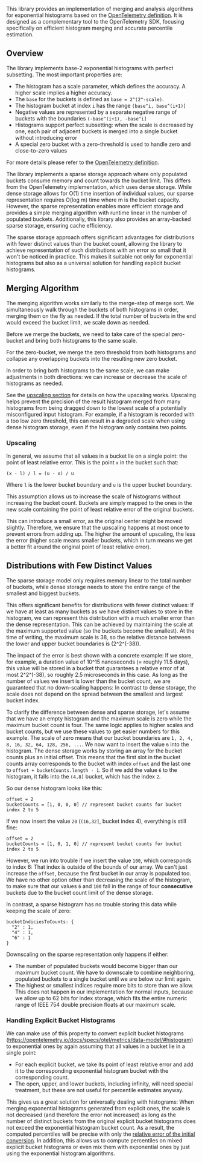 This library provides an implementation of merging and analysis algorithms for exponential histograms based on the [OpenTelemetry definition](https://opentelemetry.io/docs/specs/otel/metrics/data-model/#exponentialhistogram). It is designed as a complementary tool to the OpenTelemetry SDK, focusing specifically on efficient histogram merging and accurate percentile estimation.

## Overview

The library implements base-2 exponential histograms with perfect subsetting. The most important properties are:

* The histogram has a scale parameter, which defines the accuracy. A higher scale implies a higher accuracy.
* The `base` for the buckets is defined as `base = 2^(2^-scale)`.
* The histogram bucket at index `i` has the range `(base^i, base^(i+1)]`
* Negative values are represented by a separate negative range of buckets with the boundaries `(-base^(i+1), -base^i]`
* Histograms support perfect subsetting: when the scale is decreased by one, each pair of adjacent buckets is merged into a single bucket without introducing error
* A special zero bucket with a zero-threshold is used to handle zero and close-to-zero values

For more details please refer to the [OpenTelemetry definition](https://opentelemetry.io/docs/specs/otel/metrics/data-model/#exponentialhistogram).

The library implements a sparse storage approach where only populated buckets consume memory and count towards the bucket limit. This differs from the OpenTelemetry implementation, which uses dense storage. While dense storage allows for O(1) time insertion of individual values, our sparse representation requires O(log m) time where m is the bucket capacity. However, the sparse representation enables more efficient storage and provides a simple merging algorithm with runtime linear in the number of populated buckets. Additionally, this library also provides an array-backed sparse storage, ensuring cache efficiency.

The sparse storage approach offers significant advantages for distributions with fewer distinct values than the bucket count, allowing the library to achieve representation of such distributions with an error so small that it won't be noticed in practice. This makes it suitable not only for exponential histograms but also as a universal solution for handling explicit bucket histograms.

## Merging Algorithm

The merging algorithm works similarly to the merge-step of merge sort. We simultaneously walk through the buckets of both histograms in order, merging them on the fly as needed. If the total number of buckets in the end would exceed the bucket limit, we scale down as needed.

Before we merge the buckets, we need to take care of the special zero-bucket and bring both histograms to the same scale.

For the zero-bucket, we merge the zero threshold from both histograms and collapse any overlapping buckets into the resulting new zero bucket.

In order to bring both histograms to the same scale, we can make adjustments in both directions: we can increase or decrease the scale of histograms as needed.

See the [upscaling section](#upscaling) for details on how the upscaling works. Upscaling helps prevent the precision of the result histogram merged from many histograms from being dragged down to the lowest scale of a potentially misconfigured input histogram. For example, if a histogram is recorded with a too low zero threshold, this can result in a degraded scale when using dense histogram storage, even if the histogram only contains two points.

### Upscaling

In general, we assume that all values in a bucket lie on a single point: the point of least relative error. This is the point `x` in the bucket such that:

```
(x - l) / l = (u - x) / u
```

Where `l` is the lower bucket boundary and `u` is the upper bucket boundary.

This assumption allows us to increase the scale of histograms without increasing the bucket count. Buckets are simply mapped to the ones in the new scale containing the point of least relative error of the original buckets.

This can introduce a small error, as the original center might be moved slightly. Therefore, we ensure that the upscaling happens at most once to prevent errors from adding up. The higher the amount of upscaling, the less the error (higher scale means smaller buckets, which in turn means we get a better fit around the original point of least relative error).

## Distributions with Few Distinct Values

The sparse storage model only requires memory linear to the total number of buckets, while dense storage needs to store the entire range of the smallest and biggest buckets.

This offers significant benefits for distributions with fewer distinct values:
If we have at least as many buckets as we have distinct values to store in the histogram, we can represent this distribution with a much smaller error than the dense representation.
This can be achieved by maintaining the scale at the maximum supported value (so the buckets become the smallest).
At the time of writing, the maximum scale is 38, so the relative distance between the lower and upper bucket boundaries is (2^2^(-38)).

The impact of the error is best shown with a concrete example:
If we store, for example, a duration value of 10^15 nanoseconds (= roughly 11.5 days), this value will be stored in a bucket that guarantees a relative error of at most 2^2^(-38), so roughly 2.5 microseconds in this case.
As long as the number of values we insert is lower than the bucket count, we are guaranteed that no down-scaling happens: In contrast to dense storage, the scale does not depend on the spread between the smallest and largest bucket index.

To clarify the difference between dense and sparse storage, let's assume that we have an empty histogram and the maximum scale is zero while the maximum bucket count is four.
The same logic applies to higher scales and bucket counts, but we use these values to get easier numbers for this example.
The scale of zero means that our bucket boundaries are `1, 2, 4, 8, 16, 32, 64, 128, 256, ...`.
We now want to insert the value `6` into the histogram. The dense storage works by storing an array for the bucket counts plus an initial offset.
This means that the first slot in the bucket counts array corresponds to the bucket with index `offset` and the last one to `offset + bucketCounts.length - 1`.
So if we add the value `6` to the histogram, it falls into the `(4,8]` bucket, which has the index `2`.

So our dense histogram looks like this:
```
offset = 2
bucketCounts = [1, 0, 0, 0] // represent bucket counts for bucket index 2 to 5
```

If we now insert the value `20` (`(16,32]`, bucket index 4), everything is still fine:
```
offset = 2
bucketCounts = [1, 0, 1, 0] // represent bucket counts for bucket index 2 to 5
```

However, we run into trouble if we insert the value `100`, which corresponds to index 6: That index is outside of the bounds of our array.
We can't just increase the `offset`, because the first bucket in our array is populated too.
We have no other option other than decreasing the scale of the histogram, to make sure that our values `6` and `100` fall in the range of four **consecutive** buckets due to the bucket count limit of the dense storage.

In contrast, a sparse histogram has no trouble storing this data while keeping the scale of zero:
```
bucketIndiciesToCounts: {
  "2" : 1,
  "4" : 1,
  "6" : 1
}
```

Downscaling on the sparse representation only happens if either:
 * The number of populated buckets would become bigger than our maximum bucket count. We have to downscale to combine neighboring, populated buckets to a single bucket until we are below our limit again.
 * The highest or smallest indices require more bits to store than we allow. This does not happen in our implementation for normal inputs, because we allow up to 62 bits for index storage, which fits the entire numeric range of IEEE 754 double precision floats at our maximum scale.

### Handling Explicit Bucket Histograms

We can make use of this property to convert explicit bucket histograms (https://opentelemetry.io/docs/specs/otel/metrics/data-model/#histogram) to exponential ones by again assuming that all values in a bucket lie in a single point:
   * For each explicit bucket, we take its point of least relative error and add it to the corresponding exponential histogram bucket with the corresponding count.
   * The open, upper, and lower buckets, including infinity, will need special treatment, but these are not useful for percentile estimates anyway.

This gives us a great solution for universally dealing with histograms:
When merging exponential histograms generated from explicit ones, the scale is not decreased (and therefore the error not increased) as long as the number of distinct buckets from the original explicit bucket histograms does not exceed the exponential histogram bucket count. As a result, the computed percentiles will be precise with only the [relative error of the initial conversion](#distributions-with-few-distinct-values).
In addition, this allows us to compute percentiles on mixed explicit bucket histograms or even mix them with exponential ones by just using the exponential histogram algorithms.
